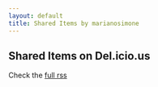 ```yaml
---
layout: default
title: Shared Items by marianosimone
---
```


Shared Items on Del.icio.us
------------------
Check the [full rss](http://delicious.com/v2/rss/marianosimone/Shared)

<div>
  <script type="text/javascript">
  function parseRSS(url, callback) {
      $.ajax({
        url: document.location.protocol + '//ajax.googleapis.com/ajax/services/feed/load?v=1.0&num=10&callback=?&q=' + encodeURIComponent(url),
        dataType: 'json',
        success: function(data) {
          callback(data.responseData.feed);
        }
      });
    }

    function showRSS(feed) {
        $(feed.entries).each(function(){
            var a = $($("#hidden_a").text());
            a.attr("href",this.link);
            a.text(this.title);
            var li = $($("#hidden_li").text());
            a.appendTo(li);
            li.appendTo("#feedlist");
        });
    }

    $(document).ready(function(){ parseRSS("http://delicious.com/v2/rss/marianosimone/Shared", showRSS);});
  </script>

<ul id="feedlist">
</ul>

<div style="display:none">
<textarea id="hidden_li"><li></li></textarea>
<textarea id="hidden_a"><a></a></textarea>
</div>
</div>

